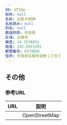```yaml
---
ID: UTIQw
総称: null
名称: 白髭大明神
名称読み: null
別名: null
都道府県: 奈良県
区域: 五條市
緯度: 34.3536852
経度: 135.6953355
郵便番号: 6370005
住所: 奈良県五條市須恵１丁目５
---
```


## その他

### 参考URL

| URL | 説明          |
| --- | ------------- |
|     | OpenStreetMap |
